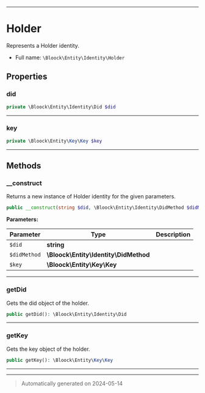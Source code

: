 ***

# Holder

Represents a Holder identity.



* Full name: `\Bloock\Entity\Identity\Holder`



## Properties


### did



```php
private \Bloock\Entity\Identity\Did $did
```






***

### key



```php
private \Bloock\Entity\Key\Key $key
```






***

## Methods


### __construct

Returns a new instance of Holder identity for the given parameters.

```php
public __construct(string $did, \Bloock\Entity\Identity\DidMethod $didMethod, \Bloock\Entity\Key\Key $key): mixed
```








**Parameters:**

| Parameter | Type | Description |
|-----------|------|-------------|
| `$did` | **string** |  |
| `$didMethod` | **\Bloock\Entity\Identity\DidMethod** |  |
| `$key` | **\Bloock\Entity\Key\Key** |  |





***

### getDid

Gets the did object of the holder.

```php
public getDid(): \Bloock\Entity\Identity\Did
```












***

### getKey

Gets the key object of the holder.

```php
public getKey(): \Bloock\Entity\Key\Key
```












***


***
> Automatically generated on 2024-05-14
